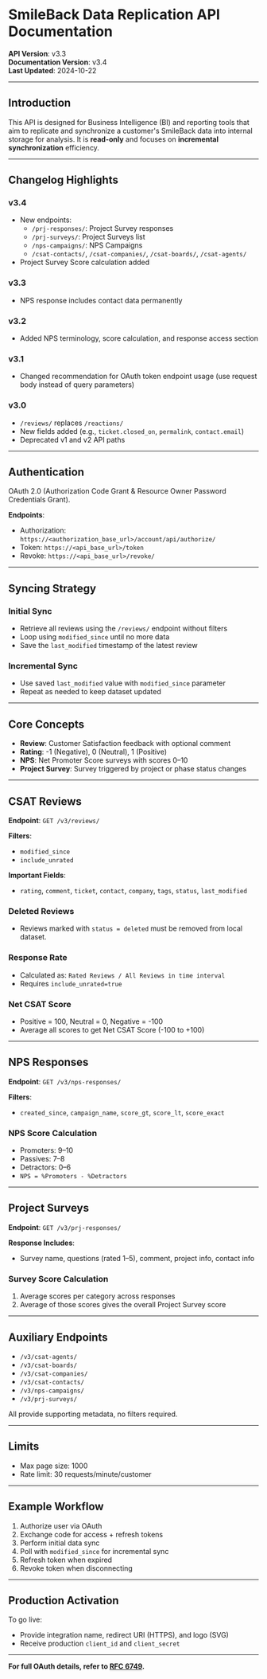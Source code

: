 
# SmileBack Data Replication API Documentation

**API Version**: v3.3  
**Documentation Version**: v3.4  
**Last Updated**: 2024-10-22  

---

## Introduction

This API is designed for Business Intelligence (BI) and reporting tools that aim to replicate and synchronize a customer's SmileBack data into internal storage for analysis. It is **read-only** and focuses on **incremental synchronization** efficiency.

---

## Changelog Highlights

### v3.4
- New endpoints:
  - `/prj-responses/`: Project Survey responses
  - `/prj-surveys/`: Project Surveys list
  - `/nps-campaigns/`: NPS Campaigns
  - `/csat-contacts/`, `/csat-companies/`, `/csat-boards/`, `/csat-agents/`
- Project Survey Score calculation added

### v3.3
- NPS response includes contact data permanently

### v3.2
- Added NPS terminology, score calculation, and response access section

### v3.1
- Changed recommendation for OAuth token endpoint usage (use request body instead of query parameters)

### v3.0
- `/reviews/` replaces `/reactions/`
- New fields added (e.g., `ticket.closed_on`, `permalink`, `contact.email`)
- Deprecated v1 and v2 API paths

---

## Authentication

OAuth 2.0 (Authorization Code Grant & Resource Owner Password Credentials Grant).  

**Endpoints**:
- Authorization: `https://<authorization_base_url>/account/api/authorize/`
- Token: `https://<api_base_url>/token`
- Revoke: `https://<api_base_url>/revoke/`

---

## Syncing Strategy

### Initial Sync
- Retrieve all reviews using the `/reviews/` endpoint without filters
- Loop using `modified_since` until no more data
- Save the `last_modified` timestamp of the latest review

### Incremental Sync
- Use saved `last_modified` value with `modified_since` parameter
- Repeat as needed to keep dataset updated

---

## Core Concepts

- **Review**: Customer Satisfaction feedback with optional comment
- **Rating**: -1 (Negative), 0 (Neutral), 1 (Positive)
- **NPS**: Net Promoter Score surveys with scores 0–10
- **Project Survey**: Survey triggered by project or phase status changes

---

## CSAT Reviews

**Endpoint**: `GET /v3/reviews/`

**Filters**:
- `modified_since`
- `include_unrated`

**Important Fields**:
- `rating`, `comment`, `ticket`, `contact`, `company`, `tags`, `status`, `last_modified`

### Deleted Reviews
- Reviews marked with `status = deleted` must be removed from local dataset.

### Response Rate
- Calculated as: `Rated Reviews / All Reviews in time interval`
- Requires `include_unrated=true`

### Net CSAT Score
- Positive = 100, Neutral = 0, Negative = -100
- Average all scores to get Net CSAT Score (-100 to +100)

---

## NPS Responses

**Endpoint**: `GET /v3/nps-responses/`

**Filters**:
- `created_since`, `campaign_name`, `score_gt`, `score_lt`, `score_exact`

### NPS Score Calculation
- Promoters: 9–10
- Passives: 7–8
- Detractors: 0–6
- `NPS = %Promoters - %Detractors`

---

## Project Surveys

**Endpoint**: `GET /v3/prj-responses/`

**Response Includes**:
- Survey name, questions (rated 1–5), comment, project info, contact info

### Survey Score Calculation
1. Average scores per category across responses
2. Average of those scores gives the overall Project Survey score

---

## Auxiliary Endpoints

- `/v3/csat-agents/`
- `/v3/csat-boards/`
- `/v3/csat-companies/`
- `/v3/csat-contacts/`
- `/v3/nps-campaigns/`
- `/v3/prj-surveys/`

All provide supporting metadata, no filters required.

---

## Limits

- Max page size: 1000
- Rate limit: 30 requests/minute/customer

---

## Example Workflow

1. Authorize user via OAuth
2. Exchange code for access + refresh tokens
3. Perform initial data sync
4. Poll with `modified_since` for incremental sync
5. Refresh token when expired
6. Revoke token when disconnecting

---

## Production Activation

To go live:
- Provide integration name, redirect URI (HTTPS), and logo (SVG)
- Receive production `client_id` and `client_secret`

---

**For full OAuth details, refer to [RFC 6749](https://tools.ietf.org/html/rfc6749).**
